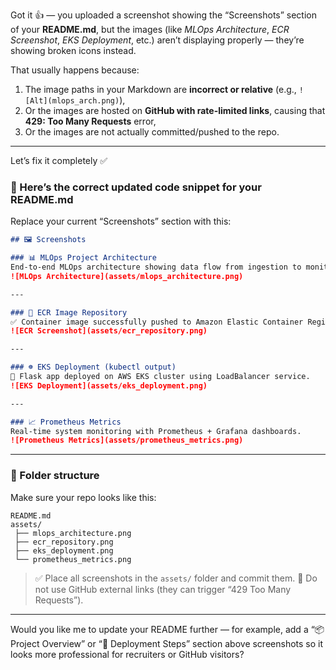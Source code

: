 Got it 👍 — you uploaded a screenshot showing the “Screenshots” section of your **README.md**, but the images (like *MLOps Architecture*, *ECR Screenshot*, *EKS Deployment*, etc.) aren’t displaying properly — they’re showing broken icons instead.

That usually happens because:

1. The image paths in your Markdown are **incorrect or relative** (e.g., `![Alt](mlops_arch.png)`),
2. Or the images are hosted on **GitHub with rate-limited links**, causing that **429: Too Many Requests** error,
3. Or the images are not actually committed/pushed to the repo.

---

Let’s fix it completely ✅

### 🔧 Here’s the **correct updated code snippet** for your README.md

Replace your current “Screenshots” section with this:

```markdown
## 🖼️ Screenshots

### 📊 MLOps Project Architecture
End-to-end MLOps architecture showing data flow from ingestion to monitoring.  
![MLOps Architecture](assets/mlops_architecture.png)

---

### 🐳 ECR Image Repository
✅ Container image successfully pushed to Amazon Elastic Container Registry (ECR).  
![ECR Screenshot](assets/ecr_repository.png)

---

### ☸️ EKS Deployment (kubectl output)
🚀 Flask app deployed on AWS EKS cluster using LoadBalancer service.  
![EKS Deployment](assets/eks_deployment.png)

---

### 📈 Prometheus Metrics
Real-time system monitoring with Prometheus + Grafana dashboards.  
![Prometheus Metrics](assets/prometheus_metrics.png)
```

---

### 📂 Folder structure

Make sure your repo looks like this:

```
README.md
assets/
 ├── mlops_architecture.png
 ├── ecr_repository.png
 ├── eks_deployment.png
 └── prometheus_metrics.png
```

> ✅ Place all screenshots in the `assets/` folder and commit them.
> 🚫 Do not use GitHub external links (they can trigger “429 Too Many Requests”).

---

Would you like me to update your README further — for example, add a “📦 Project Overview” or “🚀 Deployment Steps” section above screenshots so it looks more professional for recruiters or GitHub visitors?
